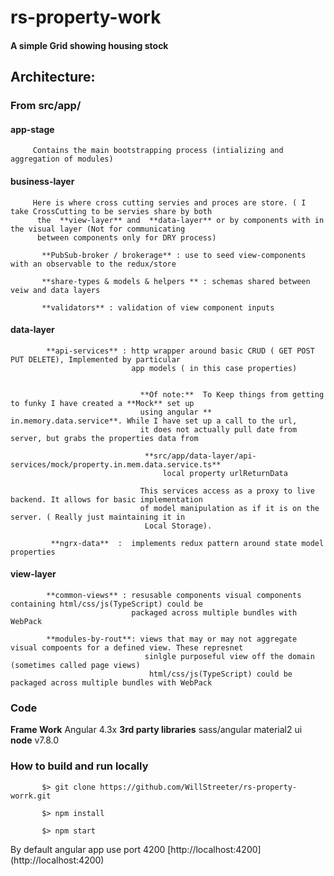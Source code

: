 # rs-property-work
#### A simple Grid showing housing stock


## Architecture:

###  From src/app/

   ####  app-stage
         Contains the main bootstrapping process (intializing and aggregation of modules)
   ####  business-layer
         Here is where cross cutting servies and proces are store. ( I take CrossCutting to be servies share by both
          the  **view-layer** and  **data-layer** or by components with in the visual layer (Not for communicating
          between components only for DRY process)

           **PubSub-broker / brokerage** : use to seed view-components with an observable to the redux/store

           **share-types & models & helpers ** : schemas shared between veiw and data layers

           **validators** : validation of view component inputs

   ####  data-layer
            **api-services** : http wrapper around basic CRUD ( GET POST PUT DELETE), Implemented by particular
                               app models ( in this case properties)


                                 **Of note:**  To Keep things from getting to funky I have created a **Mock** set up
                                 using angular ** in.memory.data.service**. While I have set up a call to the url,
                                 it does not actually pull date from server, but grabs the properties data from

                                  **src/app/data-layer/api-services/mock/property.in.mem.data.service.ts**
                                      local property urlReturnData

                                 This services access as a proxy to live  backend. It allows for basic implementation
                                 of model manipulation as if it is on the server. ( Really just maintaining it in
                                  Local Storage).

             **ngrx-data**  :  implements redux pattern around state model properties


   ####  view-layer
            **common-views** : resusable components visual components containing html/css/js(TypeScript) could be
                               packaged across multiple bundles with WebPack

            **modules-by-rout**: views that may or may not aggregate visual compoents for a defined view. These represnet
                                  sinlgle purposeful view off the domain (sometimes called page views)
                                   html/css/js(TypeScript) could be   packaged across multiple bundles with WebPack





###  Code
   **Frame Work**
      Angular 4.3x
   **3rd party libraries**
      sass/angular material2 ui
   **node**
      v7.8.0

### How to build  and run locally


```
       $> git clone https://github.com/WillStreeter/rs-property-worrk.git

       $> npm install

       $> npm start
```

   By default angular app use port 4200 [http://localhost:4200] (http://localhost:4200)